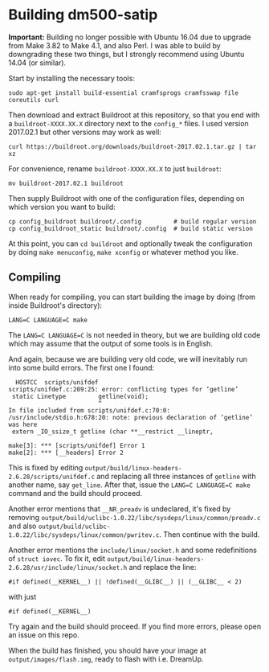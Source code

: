 # Building dm500-satip

**Important:** Building no longer possible with Ubuntu 16.04 due to upgrade from
Make 3.82 to Make 4.1, and also Perl. I was able to build by downgrading these two
things, but I strongly recommend using Ubuntu 14.04 (or similar).

Start by installing the necessary tools:

    sudo apt-get install build-essential cramfsprogs cramfsswap file coreutils curl

Then download and extract Buildroot at this repository, so that
you end with a `buildroot-XXXX.XX.X` directory next to the `config_*`
files. I used version 2017.02.1 but other versions may work as well:

    curl https://buildroot.org/downloads/buildroot-2017.02.1.tar.gz | tar xz

For convenience, rename `buildroot-XXXX.XX.X` to just `buildroot`:

    mv buildroot-2017.02.1 buildroot

Then supply Buildroot with one of the configuration files, depending on which version
you want to build:

    cp config_buildroot buildroot/.config         # build regular version
    cp config_buildroot_static buildroot/.config  # build static version

At this point, you can `cd buildroot` and optionally tweak the configuration
by doing `make menuconfig`, `make xconfig` or whatever method you like.

## Compiling

When ready for compiling, you can start building the image by doing (from
inside Buildroot's directory):

    LANG=C LANGUAGE=C make

The `LANG=C LANGUAGE=C` is not needed in theory, but we are building old code
which may assume that the output of some tools is in English.

And again, because we are building very old code, we will inevitably run
into some build errors. The first one I found:

~~~
  HOSTCC  scripts/unifdef
scripts/unifdef.c:209:25: error: conflicting types for ‘getline’
 static Linetype         getline(void);
                         ^
In file included from scripts/unifdef.c:70:0:
/usr/include/stdio.h:678:20: note: previous declaration of ‘getline’ was here
 extern _IO_ssize_t getline (char **__restrict __lineptr,
                    ^
make[3]: *** [scripts/unifdef] Error 1
make[2]: *** [__headers] Error 2
~~~

This is fixed by editing `output/build/linux-headers-2.6.28/scripts/unifdef.c`
and replacing all three instances of `getline` with another name, say `get_line`.
After that, issue the `LANG=C LANGUAGE=C make` command and the build should
proceed.

Another error mentions that `__NR_preadv` is undeclared,
it's fixed by removing `output/build/uclibc-1.0.22/libc/sysdeps/linux/common/preadv.c`
and also `output/build/uclibc-1.0.22/libc/sysdeps/linux/common/pwritev.c`. Then
continue with the build.

Another error mentions the `include/linux/socket.h` and some redefinitions
of `struct iovec`. To fix it, edit
`output/build/linux-headers-2.6.28/usr/include/linux/socket.h` and replace the line:

~~~
#if defined(__KERNEL__) || !defined(__GLIBC__) || (__GLIBC__ < 2)
~~~

with just

~~~
#if defined(__KERNEL__)
~~~

Try again and the build should proceed. If you find more errors, please open
an issue on this repo.

When the build has finished, you should have your image at
`output/images/flash.img`, ready to flash with i.e. DreamUp.
